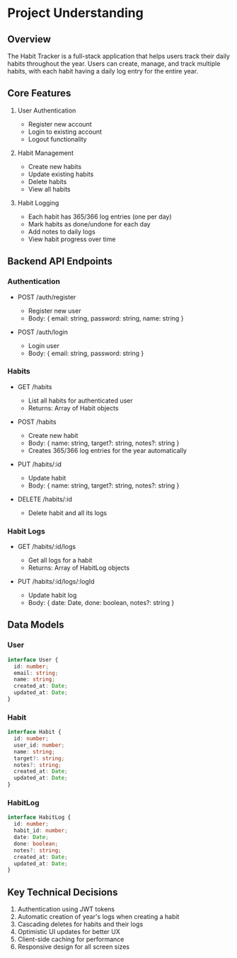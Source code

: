 # Project Understanding

## Overview
The Habit Tracker is a full-stack application that helps users track their daily habits throughout the year. Users can create, manage, and track multiple habits, with each habit having a daily log entry for the entire year.

## Core Features
1. User Authentication
   - Register new account
   - Login to existing account
   - Logout functionality

2. Habit Management
   - Create new habits
   - Update existing habits
   - Delete habits
   - View all habits

3. Habit Logging
   - Each habit has 365/366 log entries (one per day)
   - Mark habits as done/undone for each day
   - Add notes to daily logs
   - View habit progress over time

## Backend API Endpoints

### Authentication
- POST /auth/register
  - Register new user
  - Body: { email: string, password: string, name: string }

- POST /auth/login
  - Login user
  - Body: { email: string, password: string }

### Habits
- GET /habits
  - List all habits for authenticated user
  - Returns: Array of Habit objects

- POST /habits
  - Create new habit
  - Body: { name: string, target?: string, notes?: string }
  - Creates 365/366 log entries for the year automatically

- PUT /habits/:id
  - Update habit
  - Body: { name: string, target?: string, notes?: string }

- DELETE /habits/:id
  - Delete habit and all its logs

### Habit Logs
- GET /habits/:id/logs
  - Get all logs for a habit
  - Returns: Array of HabitLog objects

- PUT /habits/:id/logs/:logId
  - Update habit log
  - Body: { date: Date, done: boolean, notes?: string }

## Data Models

### User
```typescript
interface User {
  id: number;
  email: string;
  name: string;
  created_at: Date;
  updated_at: Date;
}
```

### Habit
```typescript
interface Habit {
  id: number;
  user_id: number;
  name: string;
  target?: string;
  notes?: string;
  created_at: Date;
  updated_at: Date;
}
```

### HabitLog
```typescript
interface HabitLog {
  id: number;
  habit_id: number;
  date: Date;
  done: boolean;
  notes?: string;
  created_at: Date;
  updated_at: Date;
}
```

## Key Technical Decisions
1. Authentication using JWT tokens
2. Automatic creation of year's logs when creating a habit
3. Cascading deletes for habits and their logs
4. Optimistic UI updates for better UX
5. Client-side caching for performance
6. Responsive design for all screen sizes
